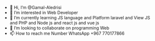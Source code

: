 - 👋 Hi, I’m @Gamal-Aledrisi
- 👀 I’m interested in Web Developer
- 🌱 I’m currently learning JS language and Platform laravel  and  View JS and PHP and Node js and react js and vue js 
- 💞️ I’m looking to collaborate on programming Web
- 📫 How to reach me Number WhatsApp +967 770177866
<!---
Gamal-Aledrisi/Gamal-Aledrisi is a ✨ special ✨ repository because its `README.md` (this file) appears on your GitHub profile.
You can click the Preview link to take a look at your changes.
--->
